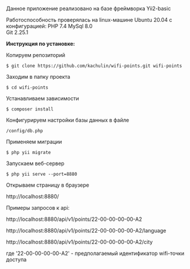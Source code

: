 Данное приложение реализовано на базе фреймворка Yii2-basic 

Работоспособность проверялась на linux-машине Ubuntu 20.04 с конфигурацией:
PHP 7.4
MySql 8.0  
Git 2.25.1

**Инструкция по установке:**

Копируем репозиторий

`$ git clone https://github.com/kachulin/wifi-points.git wifi-points`

Заходим в папку проекта

`$ cd wifi-points`

Устанавливаем зависимости

`$ composer install`

Конфигурируем настройки базы данных в файле

`/config/db.php`

Применяем миграции

`$ php yii migrate`

Запускаем веб-сервер

`$ php yii serve --port=8880`

Открываем страницу в браузере

http://localhost:8880/

Примеры запросов к api:

http://localhost:8880/api/v1/points/22-00-00-00-00-A2

http://localhost:8880/api/v1/points/22-00-00-00-00-A2/language

http://localhost:8880/api/v1/points/22-00-00-00-00-A2/city

где '22-00-00-00-00-A2' - предполагаемый идентификатор wifi-точки доступа

